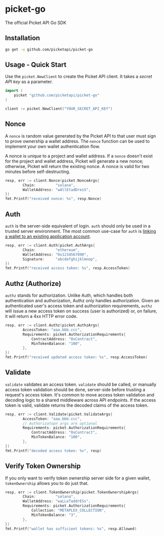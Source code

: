 # picket-go

The official Picket API Go SDK

## Installation

```bash 
go get -u github.com/picketapi/picket-go
```

## Usage - Quick Start

Use the `picket.NewClient` to create the Picket API client. It takes a _secret API key_ as a parameter.

```go
import (
	picket "github.com/picketapi/picket-go"
)

client := picket.NewClient("YOUR_SECRET_API_KEY")
```

## Nonce

A `nonce` is random value generated by the Picket API to that user must sign to prove ownership a wallet address. The `nonce` function can be used to implement your own wallet authentication flow. 

A nonce is unique to a project and wallet address. If a `nonce` doesn't exist for the project and wallet address, Picket will generate a new nonce; otherwise, Picket will return the existing nonce. A nonce is valid for two minutes before self-destructing.

```go
resp, err := client.Nonce(picket.NonceArgs{
		Chain:         "solana",
		WalletAddress: "wAllEtadDresS",
})
fmt.Printf("received nonce: %s", resp.Nonce)
```

## Auth

`auth` is the server-side equivalent of login. `auth` should only be used in a trusted server environment. The most common use-case for `auth` is [linking a wallet to an existing application account](https://docs.picketapi.com/picket-docs/tutorials/link-a-wallet-to-a-web-2.0-account).

```go
resp, err := client.Auth(picket.AuthArgs{
		Chain:         "ethereum",
		WalletAddress: "0x1234567890",
		Signature:     "abcdefghijklmnop",
})
fmt.Printf("received access token: %s", resp.AccessToken)
```

## Authz (Authorize)
`authz` stands for authorization. Unlike Auth, which handles both authentication and authorization, Authz only handles authorization. 
Given an authenticated user's access token and authorization requirements, `authz` will issue a new access token on success (user is authorized) or, on failure, it will return a 4xx HTTP error code.
```go
resp, err := client.Authz(picket.AuthzArgs{
		AccessToken: "aaa.bbb.ccc",
		Requirements: picket.AuthorizationRequirements{
			ContractAddress: "0xContract",
			MinTokenBalance: "100",
		},
})
fmt.Printf("received updated access token: %s", resp.AccessToken)
```

## Validate
`validate` validates an access token. `validate` should be called, or manually access token validation should be done, server-side before trusting a request's access token. It's common to move access token validation and decoding logic to a shared middleware across API endpoints.
If the access token is valid, validate returns the decoded claims of the access token.

```go
resp, err := client.Validate(picket.ValidateArgs{
		AccessToken: "aaa.bbb.ccc",
		// Authorizatopn args are optional
		Requirements: picket.AuthorizationRequirements{
			ContractAddress: "0xContract",
			MinTokenBalance: "100",
		},
})
fmt.Printf("decoded access token: %v", resp)
```

## Verify Token Ownership
If you only want to verify token ownership server side for a given wallet, `tokenOwnership` allows you to do just that.

```go
resp, err := client.TokenOwnership(picket.TokenOwnershipArgs{
		Chain:         "solana",
		WalletAddress: "waLLeTaddrESs",
		Requirements: picket.AuthorizationRequirements{
			Collection: "METAPLEX_COLLECTION",
			MinTokenBalance: "3",
		},
})
fmt.Printf("wallet has sufficient tokens: %s", resp.Allowed)
```
